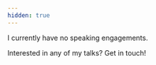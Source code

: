 ```yaml
---
hidden: true
---
```

I currently have no speaking engagements.

Interested in any of my talks? Get in touch!
